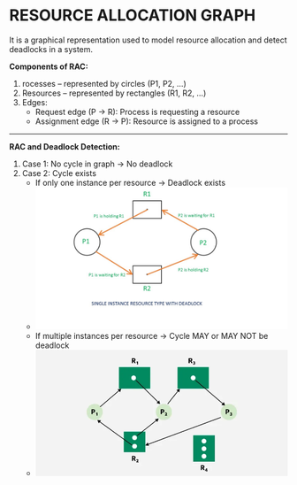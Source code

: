 # RESOURCE ALLOCATION GRAPH

It is a graphical representation used to model resource allocation and detect deadlocks in a system.

**Components of RAC:**
1. rocesses – represented by circles (P1, P2, …) 
2. Resources – represented by rectangles (R1, R2, …)
3. Edges:
    - Request edge (P → R): 
    Process is requesting a resource
    - Assignment edge (R → P): 
    Resource is assigned to a process

---
**RAC and Deadlock Detection:**
1. Case 1: No cycle in graph → No deadlock
2. Case 2: Cycle exists
    - If only one instance per resource → Deadlock exists
    - ![alt text](image-52.png)
    - If multiple instances per resource → Cycle MAY or MAY NOT be deadlock
    - ![alt text](image-55.png)